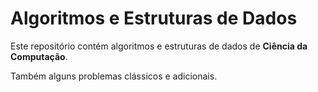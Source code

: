 # Algoritmos e Estruturas de Dados

Este repositório contém algoritmos e estruturas de dados de **Ciência da Computação**. 

Também alguns problemas clássicos e adicionais.
